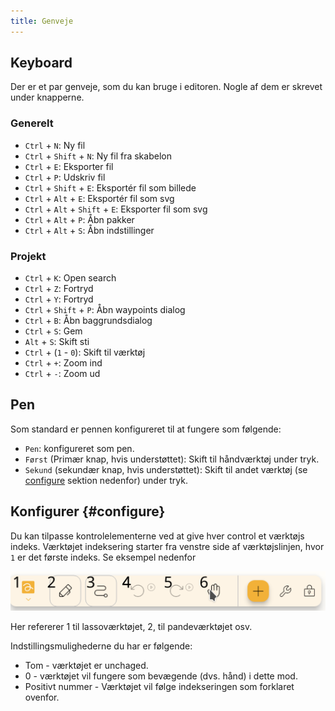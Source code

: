 ```yaml
---
title: Genveje
---
```


## Keyboard

Der er et par genveje, som du kan bruge i editoren.
Nogle af dem er skrevet under knapperne.

### Generelt

- `Ctrl` + `N`: Ny fil
- `Ctrl` + `Shift` + `N`: Ny fil fra skabelon
- `Ctrl` + `E`: Eksporter fil
- `Ctrl` + `P`: Udskriv fil
- `Ctrl` + `Shift` + `E`: Eksportér fil som billede
- `Ctrl` + `Alt` + `E`: Eksportér fil som svg
- `Ctrl` + `Alt` + `Shift` + `E`: Eksporter fil som svg
- `Ctrl` + `Alt` + `P`: Åbn pakker
- `Ctrl` + `Alt` + `S`: Åbn indstillinger

### Projekt

- `Ctrl` + `K`: Open search
- `Ctrl` + `Z`: Fortryd
- `Ctrl` + `Y`: Fortryd
- `Ctrl` + `Shift` + `P`: Åbn waypoints dialog
- `Ctrl` + `B`: Åbn baggrundsdialog
- `Ctrl` + `S`: Gem
- `Alt` + `S`: Skift sti
- `Ctrl` + (`1` - `0`): Skift til værktøj
- `Ctrl` + `+`: Zoom ind
- `Ctrl` + `-`: Zoom ud

## Pen

Som standard er pennen konfigureret til at fungere som følgende:

- `Pen`: konfigureret som pen.
- `Først` (Primær knap, hvis understøttet): Skift til håndværktøj under tryk.
- `Sekund` (sekundær knap, hvis understøttet): Skift til andet værktøj (se [configure](#configure) sektion nedenfor) under tryk.

## Konfigurer {#configure}

Du kan tilpasse kontrolelementerne ved at give hver control et værktøjs indeks. Værktøjet indeksering starter fra venstre side af værktøjslinjen, hvor `1` er det første indeks. Se eksempel nedenfor

![værktøjslinje nummereret](toolbar_numbered.png)

Her refererer 1 til lassoværktøjet, 2, til pandeværktøjet osv.

Indstillingsmulighederne du har er følgende:

- Tom - værktøjet er unchaged.
- 0 - værktøjet vil fungere som bevægende (dvs. hånd) i dette mod.
- Positivt nummer - Værktøjet vil følge indekseringen som forklaret ovenfor.
